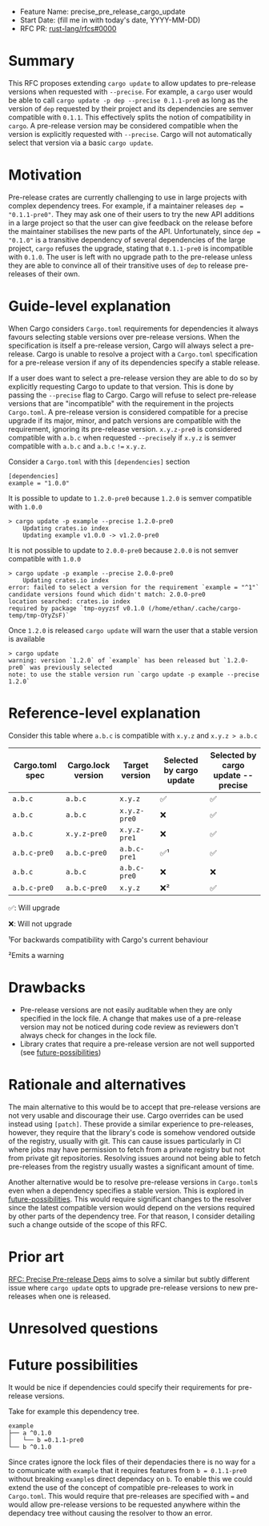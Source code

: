 - Feature Name: precise_pre_release_cargo_update
- Start Date: (fill me in with today's date, YYYY-MM-DD)
- RFC PR: [rust-lang/rfcs#0000](https://github.com/rust-lang/rfcs/pull/0000)

# Summary
[summary]: #summary

This RFC proposes extending `cargo update` to allow updates to pre-release versions when requested with `--precise`.
For example, a `cargo` user would be able to call `cargo update -p dep --precise 0.1.1-pre0` as long as the version of `dep` requested by their project and its dependencies are semver compatible with `0.1.1`.
This effectively splits the notion of compatibility in `cargo`.
A pre-release version may be considered compatible when the version is explicitly requested with `--precise`.
Cargo will not automatically select that version via a basic `cargo update`.

# Motivation
[motivation]: #motivation

Pre-release crates are currently challenging to use in large projects with complex dependency trees.
For example, if a maintainer releases `dep = "0.1.1-pre0"`.
They may ask one of their users to try the new API additions in a large project so that the user can give feedback on the release before the maintainer stabilises the new parts of the API.
Unfortunately, since `dep = "0.1.0"` is a transitive dependency of several dependencies of the large project, `cargo` refuses the upgrade, stating that `0.1.1-pre0` is incompatible with `0.1.0`.
The user is left with no upgrade path to the pre-release unless they are able to convince all of their transitive uses of `dep` to release pre-releases of their own.

# Guide-level explanation
[guide-level-explanation]: #guide-level-explanation

When Cargo considers `Cargo.toml` requirements for dependencies it always favours selecting stable versions over pre-release versions.
When the specification is itself a pre-release version, Cargo will always select a pre-release.
Cargo is unable to resolve a project with a `Cargo.toml` specification for a pre-release version if any of its dependencies specify a stable release.

If a user does want to select a pre-release version they are able to do so by explicitly requesting Cargo to update to that version.
This is done by passing the `--precise` flag to Cargo.
Cargo will refuse to select pre-release versions that are "incompatible" with the requirement in the projects `Cargo.toml`.
A pre-release version is considered compatible for a precise upgrade if its major, minor, and patch versions are compatible with the requirement, ignoring its pre-release version.
`x.y.z-pre0` is considered compatible with `a.b.c` when requested `--precise`ly if `x.y.z` is semver compatible with `a.b.c` and `a.b.c` `!=` `x.y.z`.

Consider a `Cargo.toml` with this `[dependencies]` section

```
[dependencies]
example = "1.0.0"
```

It is possible to update to `1.2.0-pre0` because `1.2.0` is semver compatible with `1.0.0`

```
> cargo update -p example --precise 1.2.0-pre0
    Updating crates.io index
    Updating example v1.0.0 -> v1.2.0-pre0
```

It is not possible to update to `2.0.0-pre0` because `2.0.0` is not semver compatible with `1.0.0`

```
> cargo update -p example --precise 2.0.0-pre0
    Updating crates.io index
error: failed to select a version for the requirement `example = "^1"`
candidate versions found which didn't match: 2.0.0-pre0
location searched: crates.io index
required by package `tmp-oyyzsf v0.1.0 (/home/ethan/.cache/cargo-temp/tmp-OYyZsF)`
```

Once `1.2.0` is released `cargo update` will warn the user that a stable version is available

```
> cargo update
warning: version `1.2.0` of `example` has been released but `1.2.0-pre0` was previously selected
note: to use the stable version run `cargo update -p example --precise 1.2.0`
```

# Reference-level explanation
[reference-level-explanation]: #reference-level-explanation

Consider this table where `a.b.c` is compatible with `x.y.z` and `x.y.z > a.b.c`

| Cargo.toml spec | Cargo.lock version | Target version | Selected by cargo update  | Selected by cargo update --precise  |
| --------------- | ------------------ | -------------- | ------------------------- | ----------------------------------- |
| `a.b.c`         | `a.b.c`            | `x.y.z`        | ✅                        | ✅                                  |
| `a.b.c`         | `a.b.c`            | `x.y.z-pre0`   | ❌                        | ✅                                  |
| `a.b.c`         | `x.y.z-pre0`       | `x.y.z-pre1`   | ❌                        | ✅                                  |
| `a.b.c-pre0`    | `a.b.c-pre0`       | `a.b.c-pre1`   | ✅¹                       | ✅                                  |
| `a.b.c`         | `a.b.c`            | `a.b.c-pre0`   | ❌                        | ❌                                  |
| `a.b.c-pre0`    | `a.b.c-pre0`       | `x.y.z`        | ❌²                       | ✅                                  |

✅: Will upgrade

❌: Will not upgrade

¹For backwards compatibility with Cargo's current behaviour

²Emits a warning

# Drawbacks
[drawbacks]: #drawbacks

- Pre-release versions are not easily auditable when they are only specified in the lock file.
  A change that makes use of a pre-release version may not be noticed during code review as reviewers don't always check for changes in the lock file.
- Library crates that require a pre-release version are not well supported (see [future-possibilities])

# Rationale and alternatives
[rationale-and-alternatives]: #rationale-and-alternatives

The main alternative to this would be to accept that pre-release versions are not very usable and discourage their use.
Cargo overrides can be used instead using `[patch]`.
These provide a similar experience to pre-releases, however, they require that the library's code is somehow vendored outside of the registry, usually with git.
This can cause issues particularly in CI where jobs may have permission to fetch from a private registry but not from private git repositories.
Resolving issues around not being able to fetch pre-releases from the registry usually wastes a significant amount of time.

Another alternative would be to resolve pre-release versions in `Cargo.toml`s even when a dependency specifies a stable version.
This is explored in [future-possibilities].
This would require significant changes to the resolver since the latest compatible version would depend on the versions required by other parts of the dependency tree.
For that reason, I consider detailing such a change outside of the scope of this RFC.

# Prior art
[prior-art]: #prior-art

[RFC: Precise Pre-release Deps](https://github.com/rust-lang/rfcs/pull/3263) aims to solve a similar but subtly different issue where `cargo update` opts to upgrade 
pre-release versions to new pre-releases when one is released.

# Unresolved questions
[unresolved-questions]: #unresolved-questions

# Future possibilities
[future-possibilities]: #future-possibilities

It would be nice if dependencies could specify their requirements for pre-release versions.

Take for example this dependency tree.

```
example
├── a ^0.1.0
│   └── b =0.1.1-pre0
└── b ^0.1.0
```

Since crates ignore the lock files of their dependacies there is no way for `a` to comunicate with `example` that it requires features from `b = 0.1.1-pre0` without breaking `example`s direct dependacy on `b`.
To enable this we could extend the use of the concept of compatible pre-releases to work in `Cargo.toml`.
This would require that pre-releases are specified with `=` and would allow pre-release versions to be requested anywhere within the dependacy tree without causing the resolver to thow an error.

